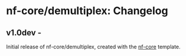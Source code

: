 # nf-core/demultiplex: Changelog

## v1.0dev - <date>
Initial release of nf-core/demultiplex, created with the [nf-core](http://nf-co.re/) template.
